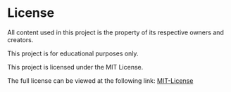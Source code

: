 # License

All content used in this project is the property of its respective owners and creators.

This project is for educational purposes only.

This project is licensed under the MIT License.

The full license can be viewed at the following link:
[MIT-License]()
